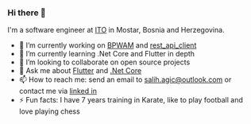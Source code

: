 ### Hi there 👋

I'm a software engineer at [ITO](https://ito.dev/) in Mostar, Bosnia and Herzegovina.

- 🔭 I’m currently working on [BPWAM](https://github.com/salihagic/BPWAM) and [rest_api_client](https://github.com/salihagic/rest_api_client)
- 🌱 I’m currently learning .Net Core and Flutter in depth
- 👯 I’m looking to collaborate on open source projects
- 💬 Ask me about [Flutter](https://flutter.dev/) and [.Net Core](https://docs.microsoft.com/en-us/dotnet/)
- 📫 How to reach me: send an email to salih.agic@outlook.com or contact me via [linked in](https://www.linkedin.com/in/salih-agic/)
- ⚡ Fun facts: I have 7 years training in Karate, like to play football and love playing chess
